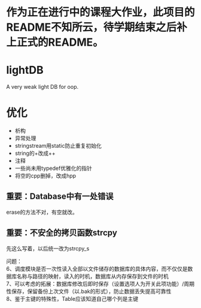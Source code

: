 
作为正在进行中的课程大作业，此项目的README不知所云，待学期结束之后补上正式的README。
=======
# lightDB
A very weak light DB for oop.<br/>

# 优化
* 析构
* 异常处理
* stringstream用static防止重复初始化
* string的+改成++
* 注释
* 一些尚未用typedef优雅化的指针
* 将空的cpp删掉，改成hpp

## 重要：Database中有一处错误
erase的方法不对，有空就改。<br/>

## 重要：不安全的拷贝函数strcpy
先这么写着，以后统一改为strcpy_s<br/>


问题：<br/>
6、调度模块是否一次性读入全部以文件储存的数据库的具体内容，而不仅仅是数据库名称与路径的映射，读入的时机，数据库从内存保存到文件的时机<br/>
7、可以考虑的拓展：数据库修改后即时保存（设置选项人为开关此项功能）/周期性保存，保留备份上次文件（以.bak的形式），防止数据丢失提高可靠性<br/>
8、鉴于主键的特殊性，Table应该知道自己哪个列是主键<br/>
  
  
 
 
 
